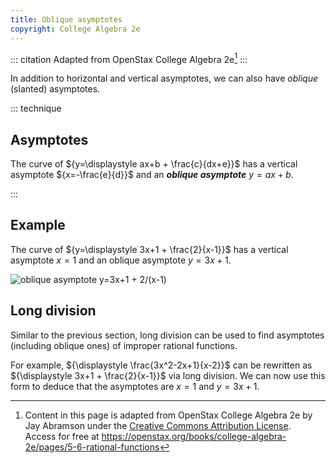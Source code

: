 ```yaml
---
title: Oblique asymptotes
copyright: College Algebra 2e
---
```


<!-- prettier-ignore-start -->
::: citation
Adapted from OpenStax College Algebra 2e[^cite]
:::
<!-- prettier-ignore-end -->

In addition to horizontal and vertical asymptotes, we can also have _oblique_ (slanted) asymptotes.

<!-- prettier-ignore-start -->
::: technique

## Asymptotes

The curve of ${y=\displaystyle ax+b + \frac{c}{dx+e}}$
has a vertical asymptote ${x=-\frac{e}{d}}$
and an **_oblique asymptote_** ${y=ax+b.}$

:::
<!-- prettier-ignore-end -->

## Example

The curve of ${y=\displaystyle 3x+1 + \frac{2}{x-1}}$
has a vertical asymptote ${x=1}$ and an oblique asymptote ${y=3x+1.}$

![oblique asymptote y=3x+1 + 2/(x-1)](/images/h2/graphs/openStax_graphs_oblique_asymptotes.jpeg)

## Long division

Similar to the previous section, long division can be used to find asymptotes (including oblique ones)
of improper rational functions.

For example, ${\displaystyle \frac{3x^2-2x+1}{x-2}}$ can be rewritten as ${\displaystyle 3x+1 + \frac{2}{x-1}}$
via long division. We can now use this form to deduce that the asymptotes are ${x=1}$ and ${y=3x+1.}$

[^cite]:
    Content in this page is adapted from OpenStax College Algebra 2e by Jay
    Abramson under the
    [Creative Commons Attribution License](https://creativecommons.org/licenses/by/4.0/).\
    Access
    for free at
    <https://openstax.org/books/college-algebra-2e/pages/5-6-rational-functions>
